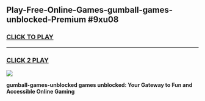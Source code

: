
## Play-Free-Online-Games-gumball-games-unblocked-Premium #9xu08
<h3>
<a href="https://premium.freeplayer.one?title=gumball-games-unblocked&ref=8M">CLICK TO PLAY</a></h3>
<hr>

<h3>
<a href="https://premium.freeplayer.one?title=gumball-games-unblocked&ref=8M">CLICK 2 PLAY</a>
  
</h3>

<a href="https://premium.freeplayer.one?title=gumball-games-unblocked&ref=8M"><img src="https://clearcache.store/games.png"></a>


**gumball-games-unblocked games unblocked: Your Gateway to Fun and Accessible Online Gaming**
